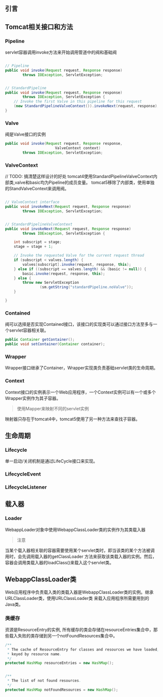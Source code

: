 ## 引言

## Tomcat相关接口和方法

### Pipeline

servlet容器调用invoke方法来开始调用管道中的阀和基础阀

```java

// Pipeline 
public void invoke(Request request, Response response)
        throws IOException, ServletException;


// StandardPipeline 
public void invoke(Request request, Response response)
        throws IOException, ServletException {
    // Invoke the first Valve in this pipeline for this request
    (new StandardPipelineValveContext()).invokeNext(request, response);
}
```

### Valve

阀是Valve接口的实例

```java
public void invoke(Request request, Response response,
                       ValveContext context)
        throws IOException, ServletException;
```

### ValveContext

// TODO: 搞清楚这样设计的好处
tomcat4使用StandardPipelineValveContext内部类,valve和basic均为Pipeline的成员变量。
tomcat5移除了内部类，使用单独的StandValveContext来调用阀。

```java

// ValveContext interface
public void invokeNext(Request request, Response response)
        throws IOException, ServletException;


// StandardPipelineValveContext
public void invokeNext(Request request, Response response)
        throws IOException, ServletException {

    int subscript = stage;
    stage = stage + 1;

    // Invoke the requested Valve for the current request thread
    if (subscript < valves.length) {
        valves[subscript].invoke(request, response, this);
    } else if ((subscript == valves.length) && (basic != null)) {
        basic.invoke(request, response, this);
    } else {
        throw new ServletException
                (sm.getString("standardPipeline.noValve"));
    }

}
```

### Contained

阀可以选择是否实现Contained接口，该接口的实现类可以通过接口方法至多与一个servlet容器相关联。

```java
public Container getContainer();
public void setContainer(Container container);
```

### Wrapper

Wrapper接口继承了Container，Wrapper实现类负责基础servlet类的生命周期。

### Context

Context接口的实例表示一个Web应用程序，一个Context实例可以有一个或多个Wrapper实例作为其子容器。

> 使用Mapper来映射不同的servlet实例

映射器只存在于tomcat4中，tomcat5使用了另一种方法来查找子容器。

## 生命周期

### Lifecycle

单一启动/关闭机制是通过LifeCycle接口来实现。

### LifecycleEvent

### LifecycleListener

## 载入器

### Loader

WebappLoader对象中使用WebappClassLoader类的实例作为其类载入器

> 注意

当某个载入器相关联的容器需要使用某个servlet类时，即当该类的某个方法被调用时，会先调用载入器的getClassLoader
方法来获取该类载入器的实例。然后，容器会调用类载入器的loadClass()来载入这个servlet类。


## WebappClassLoader类

Web应用程序中负责载入类的类载入器是WebappClassLoader类的实例。继承URLClassLoader类，使用URLClassLoader类
来载入应用程序所需要用到的Java类。


### 类缓存

资源是ResourceEntry的实例, 所有缓存的类会存储在resourceEntries集合中，那些载入失败的类存储到另一个notFoundResources集合中。

```java
/**
 * The cache of ResourceEntry for classes and resources we have loaded,
 * keyed by resource name.
 */
protected HashMap resourceEntries = new HashMap();


/**
 * The list of not found resources.
 */
protected HashMap notFoundResources = new HashMap();
```
